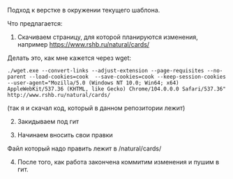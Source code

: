 Подход к верстке в окружении текущего шаблона.

Что предлагается: 

1. Скачиваем страницу, для которой планируются изменения, например https://www.rshb.ru/natural/cards/

Делать это, как мне кажется через wget:

```
./wget.exe --convert-links --adjust-extension --page-requisites --no-parent --load-cookies=cook  --save-cookies=cook --keep-session-cookies --user-agent="Mozilla/5.0 (Windows NT 10.0; Win64; x64) AppleWebKit/537.36 (KHTML, like Gecko) Chrome/104.0.0.0 Safari/537.36" http://www.rshb.ru/natural/cards/
```

(так я и скачал код, который в данном репозитории лежит)

2. Закидываем под гит

3. Начинаем вносить свои правки

Файл который надо править лежит в /natural/cards/

4. После того, как работа закончена коммитим изменения и пушим в гит.